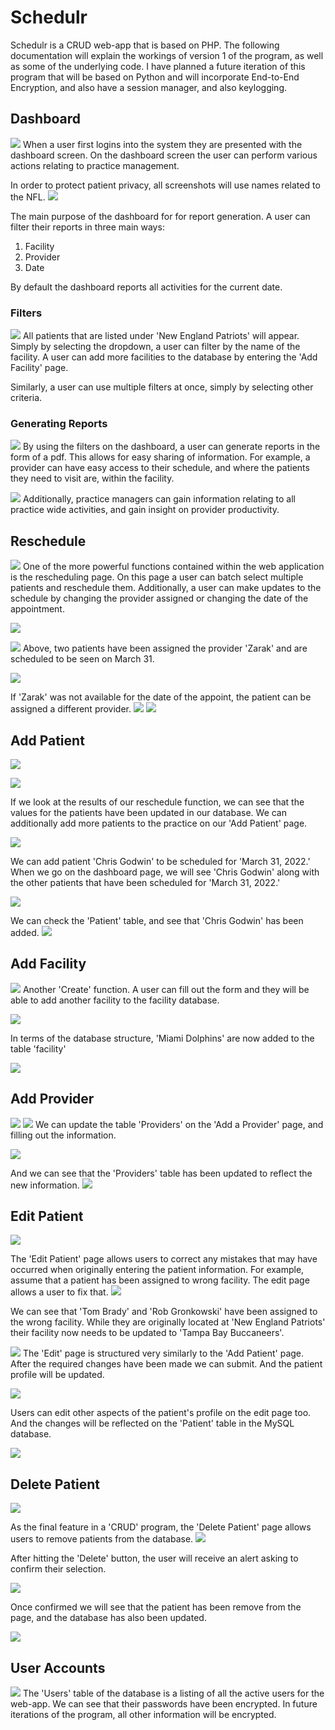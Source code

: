 # Schedulr
Schedulr is a CRUD web-app that is based on PHP. The following documentation will explain the workings of version 1 of the program, as well as some of the underlying code. I have planned a future iteration of this program that will be based on Python and will incorporate End-to-End Encryption, and also have a session manager, and also keylogging.
## Dashboard

![](https://github.com/amadzarak/Schedulr-v.1.0/blob/main/images/Pasted%20image%2020220329221154.png?raw=true)
When a user first logins into the system they are presented with the dashboard screen. On the dashboard screen the user can perform various actions relating to practice management.

In order to protect patient privacy, all screenshots will use names related to the NFL.
![](https://github.com/amadzarak/Schedulr-v.1.0/blob/main/images/Pasted%20image%2020220329214153.png?raw=true)

The main purpose of the dashboard for for report generation. A user can filter their reports in three main ways:
1. Facility
2. Provider
3. Date

By default the dashboard reports all activities for the current date.

### Filters
![](https://github.com/amadzarak/Schedulr-v.1.0/blob/main/images/Pasted%20image%2020220329214245.png?raw=true)
All patients that are listed under 'New England Patriots' will appear. Simply by selecting the dropdown, a user can filter by the name of the facility.
A user can add more facilities to the database by entering the 'Add Facility' page.

Similarly, a user can use multiple filters at once, simply by selecting other criteria.

### Generating Reports
![](https://github.com/amadzarak/Schedulr-v.1.0/blob/main/images/Pasted%20image%2020220329214903.png?raw=true)
By using the filters on the dashboard, a user can generate reports in the form of a pdf. This allows for easy sharing of information. For example, a provider can have easy access to their schedule, and where the patients they need to visit are, within the facility.

![](https://github.com/amadzarak/Schedulr-v.1.0/blob/main/images/Pasted%20image%2020220329215030.png?raw=true)
Additionally, practice managers can gain information relating to all practice wide activities, and gain insight on provider productivity. 
## Reschedule
![](https://github.com/amadzarak/Schedulr-v.1.0/blob/main/images/Pasted%20image%2020220329221241.png?raw=true)
One of the more powerful functions contained within the web application is the rescheduling page. On this page a user can batch select multiple patients and reschedule them. Additionally, a user can make updates to the schedule by changing the provider assigned or changing the date of the appointment.

![](https://github.com/amadzarak/Schedulr-v.1.0/blob/main/images/Pasted%20image%2020220329215349.png?raw=true)

![](https://github.com/amadzarak/Schedulr-v.1.0/blob/main/images/Pasted%20image%2020220329215423.png?raw=true)
Above, two patients have been assigned the provider 'Zarak' and are scheduled to be seen on March 31.

![](https://github.com/amadzarak/Schedulr-v.1.0/blob/main/images/Pasted%20image%2020220329215505.png?raw=true)

If 'Zarak' was not available for the date of the appoint, the patient can be assigned a different provider.
![](https://github.com/amadzarak/Schedulr-v.1.0/blob/main/images/Pasted%20image%2020220329215615.png?raw=true)
![](https://github.com/amadzarak/Schedulr-v.1.0/blob/main/images/Pasted%20image%2020220329215659.png?raw=true)


## Add Patient
![](https://github.com/amadzarak/Schedulr-v.1.0/blob/main/images/Pasted%20image%2020220329221326.png?raw=true)

![](https://github.com/amadzarak/Schedulr-v.1.0/blob/main/images/Pasted%20image%2020220329220047.png?raw=true)

If we look at the results of our reschedule function, we can see that the values for the patients have been updated in our database. We can additionally add more patients to the practice on our 'Add Patient' page.

![](https://github.com/amadzarak/Schedulr-v.1.0/blob/main/images/Pasted%20image%2020220329220302.png?raw=true)

We can add patient 'Chris Godwin' to be scheduled for 'March 31, 2022.' When we go on the dashboard page, we will see 'Chris Godwin' along with the other patients that have been scheduled for 'March 31, 2022.'

![](https://github.com/amadzarak/Schedulr-v.1.0/blob/main/images/Pasted%20image%2020220329220422.png?raw=true)

We can check the 'Patient' table, and see that 'Chris Godwin' has been added.
![](https://github.com/amadzarak/Schedulr-v.1.0/blob/main/images/Pasted%20image%2020220329220522.png?raw=true)
## Add Facility
![](https://github.com/amadzarak/Schedulr-v.1.0/blob/main/images/Pasted%20image%2020220329221403.png?raw=true)
Another 'Create' function. A user can fill out the form and they will be able to add another facility to the facility database.

![](https://github.com/amadzarak/Schedulr-v.1.0/blob/main/images/Pasted%20image%2020220329215818.png?raw=true)

In terms of the database structure, 'Miami Dolphins' are now added to the table 'facility'

![](https://github.com/amadzarak/Schedulr-v.1.0/blob/main/images/Pasted%20image%2020220329215944.png?raw=true)



## Add Provider

![](https://github.com/amadzarak/Schedulr-v.1.0/blob/main/images/Pasted%20image%2020220329221033.png?raw=true)
![](https://github.com/amadzarak/Schedulr-v.1.0/blob/main/images/Pasted%20image%2020220329220743.png?raw=true)
We can update the table 'Providers' on the 'Add a Provider' page, and filling out the information.

![](https://github.com/amadzarak/Schedulr-v.1.0/blob/main/images/Pasted%20image%2020220329220831.png?raw=true)

And we can see that the 'Providers' table has been updated to reflect the new information.
![](https://github.com/amadzarak/Schedulr-v.1.0/blob/main/images/Pasted%20image%2020220329220851.png?raw=true)
## Edit Patient
![](https://github.com/amadzarak/Schedulr-v.1.0/blob/main/images/Pasted%20image%2020220329221444.png?raw=true)

The 'Edit Patient' page allows users to correct any mistakes that may have occurred when originally entering the patient information. For example, assume that a patient has been assigned to wrong facility. The edit page allows a user to fix that.
![](https://github.com/amadzarak/Schedulr-v.1.0/blob/main/images/Pasted%20image%2020220329221605.png?raw=true)

We can see that 'Tom Brady' and 'Rob Gronkowski' have been assigned to the wrong facility. While they are originally located at 'New England Patriots' their facility now needs to be updated to 'Tampa Bay Buccaneers'.

![](https://github.com/amadzarak/Schedulr-v.1.0/blob/main/images/Pasted%20image%2020220329221735.png?raw=true)
The 'Edit' page is structured very similarly to the 'Add Patient' page. After the required changes have been made we can submit. And the patient profile will be updated.

![](https://github.com/amadzarak/Schedulr-v.1.0/blob/main/images/Pasted%20image%2020220329221902.png?raw=true)

Users can edit other aspects of the patient's profile on the edit page too. And the changes will be reflected on the 'Patient' table in the MySQL database.

![](https://github.com/amadzarak/Schedulr-v.1.0/blob/main/images/Pasted%20image%2020220329221955.png?raw=true)




## Delete Patient
![](https://github.com/amadzarak/Schedulr-v.1.0/blob/main/images/Pasted%20image%2020220329222053.png?raw=true)

As the final feature in a 'CRUD' program, the 'Delete Patient' page allows users to remove patients from the database.
![](https://github.com/amadzarak/Schedulr-v.1.0/blob/main/images/Pasted%20image%2020220329222414.png?raw=true)

After hitting the 'Delete' button, the user will receive an alert asking to confirm their selection.

![](https://github.com/amadzarak/Schedulr-v.1.0/blob/main/images/Pasted%20image%2020220329222555.png?raw=true)

Once confirmed we will see that the patient has been remove from the page, and the database has also been updated.


![](https://github.com/amadzarak/Schedulr-v.1.0/blob/main/images/Pasted%20image%2020220329222536.png?raw=true)

## User Accounts
![](https://github.com/amadzarak/Schedulr-v.1.0/blob/main/images/Pasted%20image%2020220329222654.png?raw=true)
The 'Users' table of the database is a listing of all the active users for the web-app. We can see that their passwords have been encrypted. In future iterations of the program, all other information will be encrypted.
